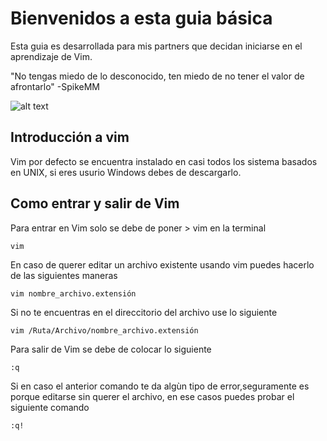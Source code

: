 # Bienvenidos a esta guia básica
 
Esta guia es desarrollada para mis partners que decidan iniciarse en el aprendizaje de Vim.
 
"No tengas miedo de lo desconocido, ten miedo de no tener el valor de afrontarlo"
                                                                       -SpikeMM

![alt text](https://repository-images.githubusercontent.com/275384536/be563900-b952-11ea-8cff-e11f87302b8c)
 
## Introducción a vim

Vim por defecto se encuentra instalado en casi todos los sistema basados en UNIX, si eres usurio Windows debes de descargarlo.
 
## Como entrar y salir de Vim
 
Para entrar en Vim solo se debe de poner > vim en la terminal 
```
vim
```
En caso de querer editar un archivo existente usando vim puedes hacerlo de las siguientes maneras
```
vim nombre_archivo.extensión
```
Si no te encuentras en el direccitorio del archivo use lo siguiente
```
vim /Ruta/Archivo/nombre_archivo.extensión
```
Para salir de Vim se debe de colocar lo siguiente
```
:q
```
Si en caso el anterior comando te da algùn tipo de error,seguramente es porque editarse sin querer el archivo, en ese casos puedes probar el siguiente comando
```
:q!
```

